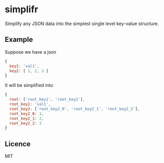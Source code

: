 # simplifr
Simplify any JSON data into the simplest single level key-value structure.

## Example
Suppose we have a json
```js
{
  key1: 'val1',
  key2: [ 1, 2, 3 ]
}
```

It will be simplified into
```js
{
  root: ['root_key1', 'root_key2'],
  root_key1: 'val1',
  root_key2: ['root_key2_0', 'root_key2_1', 'root_key2_2'],
  root_key2_0: 1,
  root_key2_1: 2,
  root_key2_2: 3
}
```


## Licence
MIT